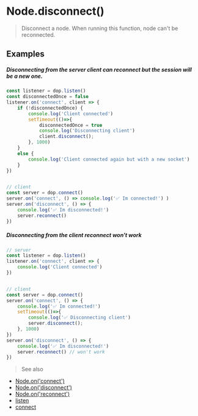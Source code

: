 # Node.disconnect()

> Disconnect a node. When running this function, node can't be reconnected.


## Examples

##### Disconnecting from the server client can reconnect but the session will be a new one.

```js
const listener = dop.listen()
const disconnectedOnce = false
listener.on('connect', client => {
    if (!disconnectedOnce) {
        console.log('Client connected')
        setTimeout(()=>{
            disconnectedOnce = true
            console.log('Disconnecting client')
            client.disconnect();
        }, 1000)
    }
    else {
        console.log('Client connected again but with a new socket')
    }
})


// client
const server = dop.connect()
server.on('connect', () => console.log('✅ Im connected!') )
server.on('disconnect', () => {
    console.log('✅ Im disconnected!')
    server.reconnect() 
})
```


##### Disconnecting from the client reconnect won't work

```js
// server
const listener = dop.listen()
listener.on('connect', client => {
    console.log('Client connected')
})


// client
const server = dop.connect()
server.on('connect', () => {
    console.log('✅ Im connected!')
    setTimeout(()=>{
        console.log('✅ Disconnecting client')
        server.disconnect();
    }, 1000)
})
server.on('disconnect', () => {
    console.log('✅ Im disconnected!')
    server.reconnect() // won't work
})
```




> See also
- [Node.on('connect')](/api/javascript/Node-onconnect)
- [Node.on('disconnect')](/api/javascript/Node-ondisconnect)
- [Node.on('reconnect')](/api/javascript/Node-onreconnect)
- [listen](/api/javascript/listen)
- [connect](/api/javascript/connect)